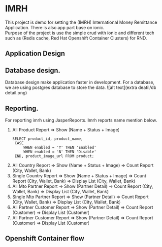 # IMRH
This project is demo for setting the (IMRH) International Money Remittance Application. There is also app part base on ionic.<br>
Purpose of the project is use the simple crud with ionic and different tech such as (Redis cache, Red Hat Openshift Container Clusters) for RND.

## Application Design


## Database design.
Database design make application faster in development. For a database, we are using postgres database to store the data.
![alt text](extra deatil/db detail.png)

## Reporting.
For reporting imrh using JasperReports. Imrh reports name mention below.
1) All Product Report => Show (Name + Status + Image) <!--Report use on the product page-->
   ```
   SELECT product_id, product_name,
    CASE
        WHEN enabled = 'Y' THEN 'Enabled'
        WHEN enabled = 'N' THEN 'Disable'
    END, product_image_url FROM product;
   ```
3) All Country Report => Show (Name + Status + Image) => Count Report (City, Wallet, Bank) <!--Report use on the country page-->
4) Single Country Report => Show (Name + Status + Image) => Count Report (City, Wallet, Bank) => Display List (City, Wallet, Bank)  <!--Report use on the city,wallet,bank page-->
5) All Mto Partner Report => Show (Partner Detail) => Count Report (City, Wallet, Bank) => Display List (City, Wallet, Bank)
6) Single Mto Partner Report => Show (Partner Detail) => Count Report (City, Wallet, Bank) => Display List (City, Wallet, Bank)
7) All Partner Customer Report => Show (Partner Detail) => Count Report (Customer) => Display List (Customer)
8) All Partner Customer Report => Show (Partner Detail) => Count Report (Customer) => Display List (Customer)


## Openshift Container flow
